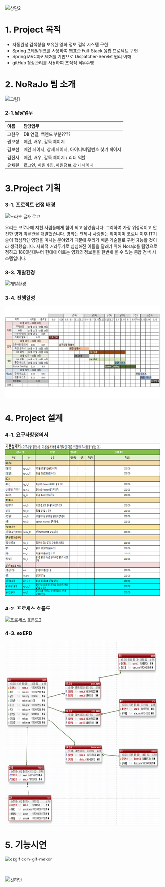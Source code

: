 ![상단2](https://user-images.githubusercontent.com/89445560/133356771-5870fc1c-efc1-4a8f-b815-12b341659c30.png)
   
   
# 1. Project 목적  

*  자동완성 검색창을 보유한 영화 정보 검색 시스템 구현
*  Spring 프레임워크를 사용하여 웹표준 Full-Stack 융합 프로젝트 구현 
*  Spring MVC아키텍처를 기반으로 Dispatcher-Servlet 원리 이해
*  gitHub 형상관리를 사용하여 조직적 직무수행


# 2. NoRaJo 팀 소개 
![그림1](https://user-images.githubusercontent.com/89445560/133225509-20b94109-a69f-4497-86e2-c666c3870fd6.png)

### 2-1.담당업무 
|이름|담당업무|
|:-------|:-------|
|고현우| DB 연결, 백엔드 부분???? |  
|권보성| 메인, 배우, 감독 페이지 |
|김보선| 메인 페이지, 상세 페이지, 아이디/비밀번호 찾기 페이지 |
|김진서| 메인, 배우, 감독 페이지 / 리더 역할  |
|유채린| 로그인, 회원가입, 회원정보 찾기 페이지 |


# 3.Project  기획
### 3-1. 프로젝트 선정 배경
![노라조 글자 로고](https://user-images.githubusercontent.com/89445560/133226001-a724c49a-cdfe-46b7-82b4-defde89dc81b.png)
<br>
<br>
우리는 코로나에 지친 사람들에게 힘이 되고 싶었습니다. 그리하여 가장 위생적이고 안전한 영화 박물관을 개발했습니다. 영화는 언제나 사랑받는 취미이며 코로나 이후 IT기술이 핵심적인 영향을 미치는 분야였기 때문에 우리가 배운 기술들로 구현 가능할 것이라 생각했습니다. 사회적 거리두기로 심심해진 이들을 달래기 위해 Norajo를 팀명으로 정하고 1800년대부터 현대에 이르는 영화의 정보들을 한번에 볼 수 있는 종합 검색 시스템입니다.

### 3-3. 개발환경
![개발환경](https://user-images.githubusercontent.com/89445560/133253336-a21b9436-1b65-4e96-9c47-a0d80931feb4.png)

### 3-4. 진행일정
<img src="https://github.com/hykim-king/NORAJO/blob/35d68961a0a7b8160ef2b2d16fcf4ca0cd2bb5ee/WBS.PNG" width="1000px" height="300px"></img>


# 4. Project 설계
### 4-1. 요구사항정의서
<img src="https://github.com/hykim-king/NORAJO/blob/35d68961a0a7b8160ef2b2d16fcf4ca0cd2bb5ee/%EC%9A%94%EA%B5%AC%EC%82%AC%ED%95%AD%EC%A0%95%EC%9D%98%EC%84%9C.PNG" width="700px" height="500px"></img>

### 4-2. 프로세스 흐름도
![프로세스 흐름도2](https://user-images.githubusercontent.com/89445560/133357543-3115fe62-9b40-4c5b-8505-f09f43353d28.JPG)

### 4-3. exERD
<img src="https://github.com/hykim-king/NORAJO/blob/35d68961a0a7b8160ef2b2d16fcf4ca0cd2bb5ee/exERD.PNG" width="700px" height="600px"></img>


# 5. 기능시연
![ezgif com-gif-maker](https://user-images.githubusercontent.com/89445560/132998593-89d545b7-1536-4957-8b00-610066aeb4a8.gif)    
<br>
<br>


![깃하단](https://user-images.githubusercontent.com/89445560/133356854-a720ff4d-84d1-40da-ab70-42f65b26b626.png)
